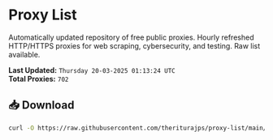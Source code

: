 # Proxy List

Automatically updated repository of free public proxies. Hourly refreshed HTTP/HTTPS proxies for web scraping, cybersecurity, and testing. Raw list available.

**Last Updated:** `Thursday 20-03-2025 01:13:24 UTC`  
**Total Proxies:** `702`

## 📥 Download
```bash
curl -O https://raw.githubusercontent.com/theriturajps/proxy-list/main/proxies.txt
